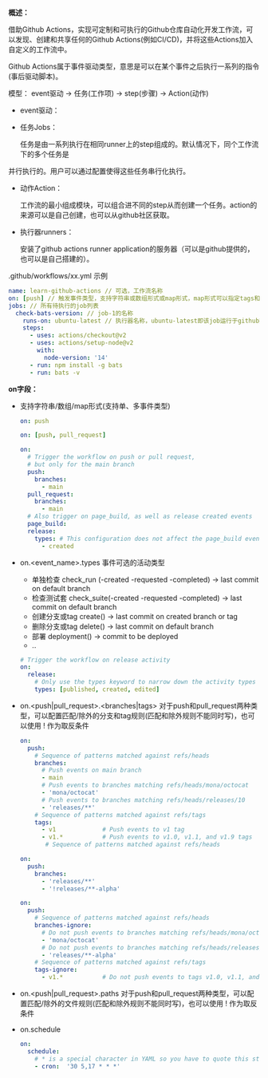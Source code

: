 [Github Actions Docs]: https://docs.github.com/en/actions/quickstart

**概述：**

借助Github Actions，实现可定制和可执行的Github仓库自动化开发工作流，可以发现、创建和共享任何的Github Actions(例如CI/CD)，并将这些Actions加入自定义的工作流中。



Github Actions属于事件驱动类型，意思是可以在某个事件之后执行一系列的指令(事后驱动脚本)。

模型： event驱动 -> 任务(工作项) -> step(步骤) -> Action(动作)

- event驱动： 

  [url]: https://docs.github.com/en/actions/reference/events-that-trigger-workflows

- 任务Jobs：

  任务是由一系列执行在相同runner上的step组成的。默认情况下，同个工作流下的多个任务是

并行执行的。用户可以通过配置使得这些任务串行化执行。

- 动作Action：

  工作流的最小组成模块，可以组合进不同的step从而创建一个任务。action的来源可以是自己创建，也可以从github社区获取。

- 执行器runners：

  安装了github actions runner application的服务器（可以是github提供的，也可以是自己搭建的）。



.github/workflows/xx.yml 示例

```yaml
name: learn-github-actions // 可选，工作流名称
on: [push] // 触发事件类型，支持字符串或数组形式或map形式，map形式可以指定tags和分支
jobs: // 所有待执行的job列表
  check-bats-version: // job-1的名称
    runs-on: ubuntu-latest // 执行器名称，ubuntu-latest即该job运行于github提供的ubuntu虚机
    steps:
      - uses: actions/checkout@v2
      - uses: actions/setup-node@v2
        with:
          node-version: '14'
      - run: npm install -g bats
      - run: bats -v
```



**on字段：**

- 支持字符串/数组/map形式(支持单、多事件类型)

  ```yaml
  on: push
  
  on: [push, pull_request]
  
  on:
    # Trigger the workflow on push or pull request,
    # but only for the main branch
    push:
      branches:
        - main
    pull_request:
      branches:
        - main
    # Also trigger on page_build, as well as release created events
    page_build:
    release:
      types: # This configuration does not affect the page_build event above
        - created
  ```

- on.<event_name>.types 事件可选的活动类型

  - 单独检查 check_run (-created -requested -completed) -> last commit on default branch
  - 检查测试套 check_suite(-created -requested -completed) -> last commit on default branch 
  - 创建分支或tag create() -> last commit on created branch or tag
  - 删除分支或tag delete() ->  last commit on default branch 
  - 部署 deployment() -> commit to be deployed
  - ..

  ```yaml
  # Trigger the workflow on release activity
  on:
    release:
      # Only use the types keyword to narrow down the activity types that will trigger your workflow.
      types: [published, created, edited]
  ```

- on.<push|pull_request>.<branches|tags> 对于push和pull_request两种类型，可以配置匹配/除外的分支和tag规则(匹配和除外规则不能同时写)，也可以使用 ! 作为取反条件

    ```yaml
    on:
      push:
        # Sequence of patterns matched against refs/heads
        branches:    
          # Push events on main branch
          - main
          # Push events to branches matching refs/heads/mona/octocat
          - 'mona/octocat'
          # Push events to branches matching refs/heads/releases/10
          - 'releases/**'
        # Sequence of patterns matched against refs/tags
        tags:        
          - v1             # Push events to v1 tag
          - v1.*           # Push events to v1.0, v1.1, and v1.9 tags
           # Sequence of patterns matched against refs/heads
    
    on:
      push:
        branches:    
          - 'releases/**'
          - '!releases/**-alpha'
    
    on:
      push:
        # Sequence of patterns matched against refs/heads
        branches-ignore:
          # Do not push events to branches matching refs/heads/mona/octocat
          - 'mona/octocat'
          # Do not push events to branches matching refs/heads/releases/beta/3-alpha
          - 'releases/**-alpha'
        # Sequence of patterns matched against refs/tags
        tags-ignore:
          - v1.*           # Do not push events to tags v1.0, v1.1, and v1.9
    ```

- on.<push|pull_request>.paths 对于push和pull_request两种类型，可以配置匹配/除外的文件规则(匹配和除外规则不能同时写)，也可以使用 ! 作为取反条件

- on.schedule

  ```yaml
  on:
    schedule:
      # * is a special character in YAML so you have to quote this string
      - cron:  '30 5,17 * * *'
  ```
